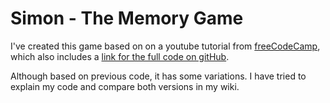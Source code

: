 # Simon - The Memory Game

I've created this game based on on a youtube tutorial from [freeCodeCamp](https://www.youtube.com/watch?v=n_ec3eowFLQ), which also includes a [link for the full code on gitHub](https://github.com/beaucarnes/simon-game).

Although based on previous code, it has some variations. I have tried to explain my code and  compare  both versions in my wiki.
